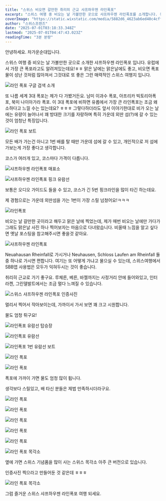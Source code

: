 ```yaml
---
title: "스위스 비오면 갈만한 취리히 근교 샤프하우젠 라인폭포"
excerpt: "스위스 여행 중 비오는 날 가볼만한 곳으로 샤프하우젠 라인폭포를 소개합니다. 유럽 최대 규모의 폭포로 맑은 날에도, 비오는 날에도 그 매력을 느낄 수 있는 곳이에요."
coverImage: "https://static.wixstatic.com/media/5882d6_4623ab6ed40c4cff94799bf46c0fa189~mv2.jpg/v1/fill/w_966,h_645,al_c,q_85,enc_avif,quality_auto/5882d6_4623ab6ed40c4cff94799bf46c0fa189~mv2.jpg"
author: "스위스프렌즈"
date: "2025-07-01T03:18:33.348Z"
lastmod: "2025-07-01T04:47:43.023Z"
readingTime: "3분 분량"
---
```


안녕하세요. 차가운순대입니다.

스위스 여행 중 비오는 날 가볼만한 곳으로 소개한 샤프하우젠 라인폭포 입니다. 유럽에서 가장 큰 폭포라고도 알려져있는데요!ㅎㅎ 맑은 날에는 맑은날에도 좋고, 비오면 폭포 물이 성난 것처럼 많아져서 그것대로 또 좋은 그런 매력적인 스위스 여행지 입니다.

![라인 폭포 구글 검색 소개](https://static.wixstatic.com/media/5882d6_139f23202e2b4a2f9adc7c11e12a406f~mv2.png/v1/fill/w_1159,h_335,al_c,lg_1,q_90,enc_avif,quality_auto/5882d6_139f23202e2b4a2f9adc7c11e12a406f~mv2.png)

또 나름 세계 3대 폭포는 제가 다 가봤거든요. 남미 이과수 폭포, 아프리카 빅토리아폭포, 북미 나이아가라 폭포. 이 3대 폭포에 비하면 유롭에서 가장 큰 라인폭포는 조금 왜소하다고 느낄 수는 있는데요? ㅎㅎㅎ 그렇다하더라도 앞서 이야기한대로 비가 오는 날에는 유량이 늘어나서 꽤 방대한 크기를 자랑하며 특히 가운데 외딴 섬(?)에 갈 수 있는 것이 엄청난 특징입니다.

![라인 폭포 보트](https://static.wixstatic.com/media/5882d6_fada75d8677b401dbb0e096d16fead19~mv2.jpg/v1/fill/w_966,h_645,al_c,q_85,enc_avif,quality_auto/5882d6_fada75d8677b401dbb0e096d16fead19~mv2.jpg)﻿

모든 배가 가는건 아니고 1번 배를 탈 때만 가운데 섬에 갈 수 있고, 개인적으로 저 섬에 가보는게 가장 좋다고 생각합니다.

코스가 여러개 있고, 코스마다 가격이 다릅니다.

![샤프하우젠 라인폭포 매표소](https://static.wixstatic.com/media/5882d6_4ae9d5bccc3b4394a89554c749bd302c~mv2.jpg/v1/fill/w_966,h_645,al_c,q_85,enc_avif,quality_auto/5882d6_4ae9d5bccc3b4394a89554c749bd302c~mv2.jpg)

![샤프하우젠 라인폭포 핑크 유람선](https://static.wixstatic.com/media/5882d6_0a55c6512a614387acaa2fdedcd08d0a~mv2.jpg/v1/fill/w_966,h_645,al_c,q_85,enc_avif,quality_auto/5882d6_0a55c6512a614387acaa2fdedcd08d0a~mv2.jpg)

보통은 오디오 가이드도 들을 수 있고, 코스가 긴 5번 핑크라인을 많이 타긴 하는데요. 

제 경험으로는 가운데 외딴섬을 가는 1번이 가장 스릴 넘쳤어요!ㅋㅋㅋ

![라인폭포](https://static.wixstatic.com/media/5882d6_ecf41a26310e4431ab92871e8300b7b1~mv2.jpg/v1/fill/w_966,h_645,al_c,q_85,enc_avif,quality_auto/5882d6_ecf41a26310e4431ab92871e8300b7b1~mv2.jpg)

비오는 날 갈만한 곳이라고 해두고 맑은 날에 찍었는데, 제가 매번 비오는 날에만 가다가 그래도 맑은날 사진 하나 찍어보자는 마음으로 다녀왔습니다. 비올때 느낌을 알고 싶다면 옛날 포스팅을 참고해주시면 좋을것 같아요.

![샤프하우젠 라인폭포](https://static.wixstatic.com/media/5882d6_c69903058d69405cbfa583a4df2960db~mv2.jpg/v1/fill/w_966,h_645,al_c,q_85,enc_avif,quality_auto/5882d6_c69903058d69405cbfa583a4df2960db~mv2.jpg)

Neuahausan Rheinfall로 가시거나 Neuhausen, Schloss Laufen am Rheinfall 둘 중 하나로 가시면 편합니다. 여기는 또 어떻게 가냐고 물으실 수 있는데, 스위스여행에서 SBB앱 사용법은 모두가 익혀두시는 것이 좋습니다.

취리히 근교로 가기 좋구요. 루체른, 베른, 바젤까지는 사정거리 안에 들어와있고, 인터라켄, 그린델발트에서는 조금 멀다 느껴질 수 있습니다.

![스위스 샤프하우젠 라인폭포 인증사진](https://static.wixstatic.com/media/5882d6_0460af1c17264f759e34efa5757e64cf~mv2.jpg/v1/fill/w_966,h_645,al_c,q_85,enc_avif,quality_auto/5882d6_0460af1c17264f759e34efa5757e64cf~mv2.jpg)

멀리서 찍어서 작아보이는데, 가까이서 가서 보면 꽤 크고 시원합니다. 

물도 엄청 튀구요!

![라인폭포 유람선 탑승장](https://static.wixstatic.com/media/5882d6_90b8356c46d54a6ab5ad6961f8817c1f~mv2.jpg/v1/fill/w_966,h_645,al_c,q_85,enc_avif,quality_auto/5882d6_90b8356c46d54a6ab5ad6961f8817c1f~mv2.jpg)

![라인폭포 유람선](https://static.wixstatic.com/media/5882d6_5dc6cc086434403ab6e0225940e0549a~mv2.jpg/v1/fill/w_966,h_645,al_c,q_85,enc_avif,quality_auto/5882d6_5dc6cc086434403ab6e0225940e0549a~mv2.jpg)

![라인폭포 1번 유람선 보트](https://static.wixstatic.com/media/5882d6_e5cac53f51134a31b0cc845a2301ade2~mv2.jpg/v1/fill/w_966,h_645,al_c,q_85,enc_avif,quality_auto/5882d6_e5cac53f51134a31b0cc845a2301ade2~mv2.jpg)

![라인 폭포](https://static.wixstatic.com/media/5882d6_97ecfb94463b4932a8d4b663183ea53d~mv2.jpg/v1/fill/w_966,h_645,al_c,q_85,enc_avif,quality_auto/5882d6_97ecfb94463b4932a8d4b663183ea53d~mv2.jpg)

![라인 폭포](https://static.wixstatic.com/media/5882d6_72b0b675a0e74274913bc5e80dbc7e06~mv2.jpg/v1/fill/w_966,h_645,al_c,q_85,enc_avif,quality_auto/5882d6_72b0b675a0e74274913bc5e80dbc7e06~mv2.jpg)

폭포에 가까이 가면 물도 엄청 많이 튑니다.

생각보다 스릴있고, 배 타신 분들은 제법 만족하시더라구요.

![라인 폭포](https://static.wixstatic.com/media/5882d6_501a268897a041d1bdf19ada496c5ee5~mv2.jpg/v1/fill/w_966,h_645,al_c,q_85,enc_avif,quality_auto/5882d6_501a268897a041d1bdf19ada496c5ee5~mv2.jpg)

![라인 폭포](https://static.wixstatic.com/media/5882d6_51fc6a9c65e648298c2c9513d3ee3cda~mv2.jpg/v1/fill/w_966,h_645,al_c,q_85,enc_avif,quality_auto/5882d6_51fc6a9c65e648298c2c9513d3ee3cda~mv2.jpg)

![라인 폭포](https://static.wixstatic.com/media/5882d6_d7b0a9abf88d4c93a9fa2bd9e9d3b3c2~mv2.jpg/v1/fill/w_966,h_645,al_c,q_85,enc_avif,quality_auto/5882d6_d7b0a9abf88d4c93a9fa2bd9e9d3b3c2~mv2.jpg)

![라인 폭포](https://static.wixstatic.com/media/5882d6_9f47e56eb22048bab63ed835fe5b2d3b~mv2.jpg/v1/fill/w_966,h_1446,al_c,q_85,enc_avif,quality_auto/5882d6_9f47e56eb22048bab63ed835fe5b2d3b~mv2.jpg)

![라인 폭포](https://static.wixstatic.com/media/5882d6_576e2322308147fbb156864dd0906019~mv2.jpg/v1/fill/w_966,h_645,al_c,q_85,enc_avif,quality_auto/5882d6_576e2322308147fbb156864dd0906019~mv2.jpg)

![라인 폭포 목각소](https://static.wixstatic.com/media/5882d6_326062b6bf88476d83a0d9f88f31e3e8~mv2.jpg/v1/fill/w_966,h_645,al_c,q_85,enc_avif,quality_auto/5882d6_326062b6bf88476d83a0d9f88f31e3e8~mv2.jpg)

옆에 가면 스위스 기념품을 많이 사는 스위스 목각소 아주 큰 버전으로 있습니다.

인증사진 찍으라고 만들어둔 것 같은데 ㅎㅎㅎ

![라인 폭포 목각소](https://static.wixstatic.com/media/5882d6_8c9866b52e4d41eb8b58abd0678c9690~mv2.jpg/v1/fill/w_966,h_1446,al_c,q_85,enc_avif,quality_auto/5882d6_8c9866b52e4d41eb8b58abd0678c9690~mv2.jpg)

그럼 즐거운 스위스 샤프하우젠 라인폭포 여행 되세요.